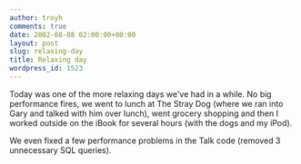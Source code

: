 ```yaml
---
author: troyh
comments: true
date: 2002-08-08 02:00:00+00:00
layout: post
slug: relaxing-day
title: Relaxing day
wordpress_id: 1523
---
```


Today was one of the more relaxing days we've had in a while. No big performance fires, we went to lunch at The Stray Dog (where we ran into Gary and talked with him over lunch), went grocery shopping and then I worked outside on the iBook for several hours (with the dogs and my iPod).

We even fixed a few performance problems in the Talk code (removed 3 unnecessary SQL queries).
